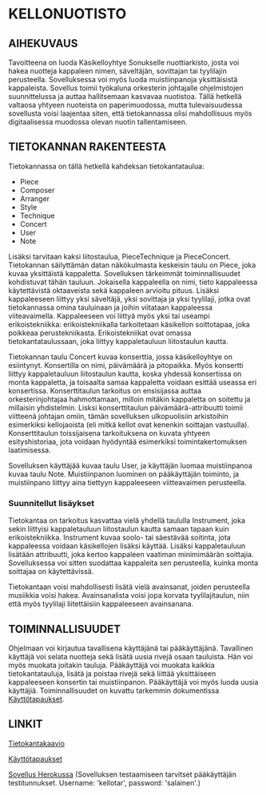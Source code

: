 # KELLONUOTISTO
## AIHEKUVAUS

Tavoitteena on luoda Käsikelloyhtye Sonukselle nuottiarkisto, josta voi hakea nuotteja kappaleen nimen, säveltäjän, sovittajan tai tyylilajin perusteella. Sovelluksessa voi myös luoda muistiinpanoja yksittäisistä kappaleista. Sovellus toimii työkaluna orkesterin johtajalle ohjelmistojen suunnittelussa ja auttaa hallitsemaan kasvavaa nuotistoa. Tällä hetkellä valtaosa yhtyeen nuoteista on paperimuodossa, mutta tulevaisuudessa sovellusta voisi laajentaa siten, että tietokannassa olisi mahdollisuus myös digitaalisessa muodossa olevan nuotin tallentamiseen.

## TIETOKANNAN RAKENTEESTA

Tietokannassa on tällä hetkellä kahdeksan tietokantataulua:

- Piece
- Composer
- Arranger
- Style
- Technique
- Concert
- User
- Note

Lisäksi tarvitaan kaksi liitostaulua, PieceTechnique ja PieceConcert. Tietokannan säilyttämän datan näkökulmasta keskeisin taulu on Piece, joka kuvaa yksittäistä kappaletta. Sovelluksen tärkeimmät toiminnallisuudet kohdistuvat tähän tauluun. Jokaisella kappaleella on nimi, tieto kappaleessa käytettävistä oktaaveista sekä kappaleen arvioitu pituus. Lisäksi kappaleeseen liittyy yksi säveltäjä, yksi sovittaja ja yksi tyylilaji, jotka ovat tietokannassa omina tauluinaan ja joihin viitataan kappaleessa viiteavaimella. Kappaleeseen voi liittyä myös yksi tai useampi erikoistekniikka: erikoistekniikalla tarkoitetaan käsikellon soittotapaa, joka poikkeaa perustekniikasta. Erikoistekniikat ovat omassa tietokantataulussaan, joka liittyy kappaletauluun liitostaulun kautta.

Tietokannan taulu Concert kuvaa konserttia, jossa käsikelloyhtye on esiintynyt. Konsertilla on nimi, päivämäärä ja pitopaikka. Myös konsertti liittyy kappaletauluun liitostaulun kautta, koska yhdessä konsertissa on monta kappaletta, ja toisaalta samaa kappaletta voidaan esittää useassa eri konsertissa. Konserttitaulun tarkoitus on ensisijassa auttaa orkesterinjohtajaa hahmottamaan, milloin mitäkin kappaletta on soitettu ja millaisin yhdistelmin. Lisksi konserttitaulun päivämäärä-attribuutti toimii viitteenä johtajan omiin, tämän sovelluksen ulkopuolisiin arkistoihin esimerkiksi kellojaoista (eli mitkä kellot ovat kenenkin soittajan vastuulla). Konserttitaulun toissijaisena tarkoituksena on kuvata yhtyeen esityshistoriaa, jota voidaan hyödyntää esimerkiksi toimintakertomuksen laatimisessa.

Sovelluksen käyttäjää kuvaa taulu User, ja käyttäjän luomaa muistiinpanoa kuvaa taulu Note. Muistiinpanon luominen on pääkäyttäjän toiminto, ja muistiinpano liittyy aina tiettyyn kappaleeseen viitteavaimen perusteella.

### Suunnitellut lisäykset

Tietokantaa on tarkoitus kasvattaa vielä yhdellä taululla Instrument, joka sekin liittyisi kappaletauluun liitostaulun kautta samaan tapaan kuin erikoistekniikka. Instrument kuvaa soolo- tai säestävää soitinta, jota kappaleessa voidaan käsikellojen lisäksi käyttää. Lisäksi kappaletauluun lisätään attribuutti, joka kertoo kappaleen vaatiman minimimäärän soittajia. Sovelluksessa voi sitten suodattaa kappaleita sen perusteella, kuinka monta soittajaa on käytettävissä.

Tietokantaan voisi mahdollisesti lisätä vielä avainsanat, joiden perusteella musiikkia voisi hakea. Avainsanalista voisi jopa korvata tyylilajitaulun, niin että myös tyylilaji liitettäisiin kappaleeseen avainsanana.

## TOIMINNALLISUUDET

Ohjelmaan voi kirjautua tavallisena käyttäjänä tai pääkäyttäjänä. Tavallinen käyttäjä voi selata nuotteja sekä lisätä uusia rivejä osaan tauluista. Hän voi myös muokata joitakin tauluja. Pääkäyttäjä voi muokata kaikkia tietokantatauluja, lisätä ja poistaa rivejä sekä liittää yksittäiseen kappaleeseen konsertin tai muistiinpanon. Pääkäyttäjä voi myös luoda uusia käyttäjiä. Toiminnallisuudet on kuvattu tarkemmin dokumentissa [Käyttötapaukset](documentation/userstories.md).

## LINKIT

[Tietokantakaavio](documentation/kellonuotisto_schema_diagram.png)

[Käyttötapaukset](documentation/userstories.md)

[Sovellus Herokussa](https://kellonuotisto.herokuapp.com/) (Sovelluksen testaamiseen tarvitset pääkäyttäjän testitunnukset. Username: 'kellotar', password: 'salainen'.)

